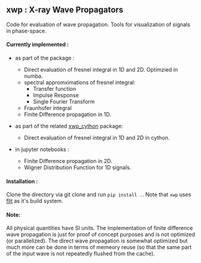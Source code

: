 ## xwp : X-ray Wave Propagators
Code for evaluation of wave propagation. Tools for visualization of signals in phase-space.

#### Currently implemented  :
- as part of the package :
  - Direct evaluation of fresnel integral in 1D and 2D. Optimzied in numba. 
  - spectral appromximations of fresnel integral:
    - Transfer function
    - Impulse Response
    - Single Fourier Transform
  - Fraunhofer integral
  - Finite Difference propagation in 1D.

- as part of the related [xwp_cython](https://github.com/s-sajid-ali/xwp_cython) package:  
  - Direct evaluation of fresnel integral in 1D and 2D in cython. 
 
- in jupyter notebooks :
  - Finite Difference propagation in 2D.
  - Wigner Distribution Function for 1D signals.

#### Installation : 
Clone the directory via git clone and run `pip install .`. Note that `xwp` uses [flit](https://github.com/takluyver/flit/) as it's build system.

#### Note:
All physical quantities have SI units. 
The implementation of finite difference wave propagation is just for proof of concept purposes and is not optimized (or parallelized). 
The direct wave propagation is somewhat optimized but much more can be done in terms of memeory reuse (so that the same part of the input wave is not repeatedly flushed from the cache).

